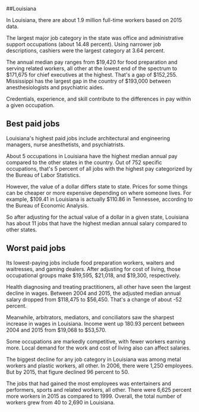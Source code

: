 

##Louisiana

In Louisiana, there are about 1.9 million full-time workers based on 2015 data.

The largest major job category in the state was <span class='occ_title_em'>office and administrative support occupations</span> (about 14.48 percent). Using narrower job descriptions, <span class='occ_title_em'>cashiers</span> were the largest category at 3.64 percent.
               
The annual median pay ranges from $19,420 for <span class='occ_title_em'>food preparation and serving related workers, all other</span> at the lowest end of the spectrum to  $171,675 for <span class='occ_title_em'>chief executives</span> at the highest. That's a gap of $152,255. Mississippi has the largest gap in the country of $193,000 between <span class='occ_title_em'>anesthesiologists and psychiatric aides</span>.
          
Credentials, experience, and skill contribute to the differences in pay within a given occupation.

## Best paid jobs
Louisiana's highest paid jobs include <span class='occ_title_em'>architectural and engineering managers, nurse anesthetists</span>, and <span class='occ_title_em'>psychiatrists</span>.
               
About 5 occupations in Louisiana have the highest median annual pay compared to the other states in the country. Out of 752 specific occupations, that's 5 percent of all jobs with the highest pay categorized by the Bureau of Labor Statistics.
               
However, the value of a dollar differs state to state. Prices for some things can be cheaper or more expensive depending on where someone lives. For example, $109.41 in Louisiana is actually $110.86 in Tennessee, according to the Bureau of Economic Analysis.
               
So after adjusting for the actual value of a dollar in a given state, Louisiana has about 11 jobs that have the highest median annual salary compared to other states.
               
## Worst paid jobs

Its lowest-paying jobs include <span class='occ_title_em'>food preparation workers</span>, <span class='occ_title_em'>waiters and waitresses</span>, and <span class='occ_title_em'>gaming dealers</span>. After adjusting for cost of living, those occupational groups make $19,595,  $21,018, and  $19,300, respectively.
               
<span class='occ_title_em'>Health diagnosing and treating practitioners, all other</span> have seen the largest decline in wages. Between 2004 and 2015, the adjusted median annual salary dropped from $118,475 to $56,450. That's a change of about -52 percent.
               
Meanwhile, <span class='occ_title_em'>arbitrators, mediators, and conciliators</span> saw the sharpest increase in wages in Louisiana. Income went up 180.93 percent between 2004 and 2015 from $19,068 to $53,570.

Some occupations are markedly competitive, with fewer workers earning more. Local demand for the work and cost of living also can affect salaries.

            
The biggest decline for any job category in Louisiana was among <span class='occ_title_em'>metal workers and plastic workers, all other</span>. In 2006, there were 1,250 employees. But by 2015, that figure declined 96 percent to 50. 
               
The jobs that had gained the most employees was entertainers and performers, sports and related workers, all other. There were 6,625 percent more workers in 2015 as compared to 1999. Overall, the total number of workers grew from 40 to 2,690 in Louisiana.
